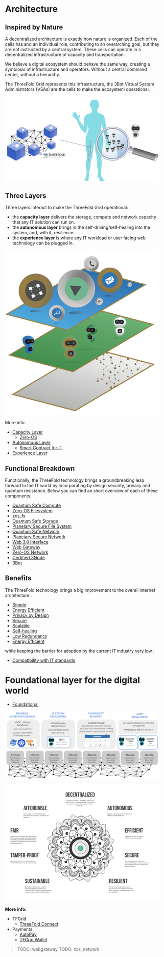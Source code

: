 # Architecture 

## Inspired by Nature

A decentralized architecture is exactly how nature is organized. Each of the cells has and an individual role, contributing to an overarching goal, but they are not instructed by a central system.
These cells can operate in a decentralized infrastructure of capacity and transportation.

We believe a digital ecosystem should behave the same way, creating a symbiosis of infrastructure and operators. Without a central command center, without a hierarchy.

The ThreeFold Grid represents this infrastructure, the 3Bot Virtual System Administrators (VSAs) are the cells to make the ecosysteml operational. 

![](img/archi_inspiredbynature.png)

## Three Layers

Three layers interact to make the ThreeFold Grid operational: 
- the **capacity layer** delivers the storage, compute and network capacity that any IT solution can run on. 
- the **autonomous layer** brings in the self-driving/self-healing into the system, and, with it, resilience.
- the **experience layer** is where any IT workload or user facing web technology can be plugged in.

![](img/archi_layers.png)

More info:
- [Capacity Layer](architecture_layers_capacity)
  - [Zero-OS](cloud:zos)
- [Autonomous Layer](architecture_layers_autonomous)
  - [Smart Contract for IT](archi_smartcontract4it)  
- [Experience Layer](architecture_layers_experience)

## Functional Breakdown

Functionally, the ThreeFold technology brings a groundbreaking leap forward to the IT world by incorporating by design security, privacy and quantum resistance. Below you can find an short overview of each of these components. 

- [Quantum Safe Compute](archi_qscompute)
- [Zero-OS Filesystem](architecture_flist)
- zos_fs
- [Quantum Safe Storage](archi_qsstorage)
- [Planetary Secure File System](archi_psfs)
- [Quantum Safe Network](archi_qsnetwork)
- [Planetary Secure Network](archi_psnw)
- [Web 3.0 Interface](archi_interface)
- [Web Gateway](archi_webgateway)
- [Zero-OS Network](capacity_network)
- [Certified 3Node](tfgrid:certified_node)
- [3Bot](3bot)

## Benefits

The ThreeFold technology brings a big improvement to the overall internet architecture :

- [Simple](archi_usp_simple)
- [Energy Efficient](archi_usp_energy_efficient)
- [Privacy by Design](archi_usp_private)
- [Secure](archi_usp_secure)
- [Scalable](archi_usp_scalable)
- [Self-healing](archi_usp_selfhealing)
- [Low Redundancy](archi_usp_redundant)
- [Energy Efficient](archi_usp_energy_efficient)

while keeping the barrier for adoption by the current IT industry very low : 
- [Compatibility with IT standards](archi_usp_compatible_fs)

# Foundational layer for the digital world

- [Foundational](archi_foundational)

![](img/archi_quantumsafecloud_usage.png)

![](img/architecture_why_us.png)

**More info:**

- TFGrid
  - [ThreeFold Connect](tfgrid:threefold_connect)
- Payments
  - [AutoPay](twin:autopay)
  - [TFGrid Wallet](cloud:cloud_wallet)

> TODO: webgateway
> TODO: zos_network